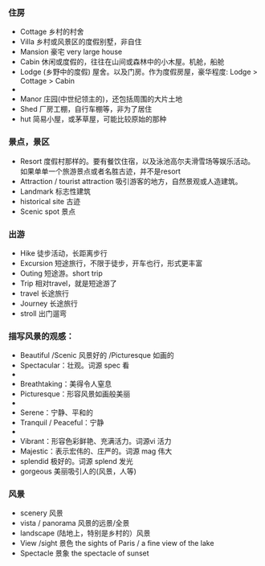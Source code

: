 ### 住房
- Cottage 乡村的村舍
- Villa 乡村或风景区的度假别墅，非自住
- Mansion 豪宅 very large house
- Cabin 休闲或度假的，往往在山间或森林中的小木屋。机舱，船舱
- Lodge (乡野中的度假) 屋舍。以及门房。作为度假房屋，豪华程度: Lodge > Cottage > Cabin
- 
- Manor 庄园(中世纪领主的)，还包括周围的大片土地
- Shed 厂房工棚，自行车棚等，非为了居住
- hut 简易小屋，或茅草屋，可能比较原始的那种

### 景点，景区
- Resort 度假村那样的。要有餐饮住宿，以及泳池高尔夫滑雪场等娱乐活动。如果单单一个旅游景点或者名胜古迹，并不是resort
- Attraction / tourist attraction 吸引游客的地方，自然景观或人造建筑。
- Landmark 标志性建筑
- historical site 古迹
- Scenic spot 景点

### 出游
- Hike 徒步活动，长距离步行
- Excursion 短途旅行，不限于徒步，开车也行，形式更丰富
- Outing 短途游。short trip
- Trip 相对travel，就是短途游了
- travel 长途旅行
- Journey 长途旅行
- stroll 出门遛弯

### 描写风景的观感： 
- Beautiful /Scenic 风景好的 /Picturesque 如画的
- Spectacular：壮观。词源 spec 看
-
- Breathtaking：美得令人窒息
- Picturesque：形容风景如画般美丽
- 
- Serene：宁静、平和的
- Tranquil / Peaceful：宁静
- 
- Vibrant：形容色彩鲜艳、充满活力。词源vi 活力
- Majestic：表示宏伟的、庄严的。词源 mag 伟大
- splendid 极好的。词源 splend 发光
- gorgeous 美丽吸引人的(风景，人等)

### 风景
- scenery 风景
- vista / panorama 风景的远景/全景
- landscape (陆地上，特别是乡村的）风景
- View /sight 景色 the sights of Paris / a fine view of the lake 
- Spectacle 景象 the spectacle of sunset 

